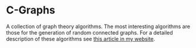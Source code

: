 # C-Graphs

A collection of graph theory algorithms. The most interesting algorithms are 
those for the generation of random connected graphs. For a detailed description
of these algorithms see [this article in my website](https://slopezpereyra.github.io/2024-07-08-RanGraphGen/).

